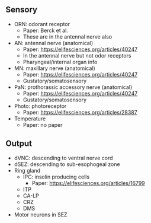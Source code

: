 Sensory
---
- ORN: odorant receptor 
   - Paper: Berck et al. 
   - These are in the antennal nerve also
- AN: antennal nerve (anatomical)
   - Paper: https://elifesciences.org/articles/40247
   - In the antennal nerve but not odor receptors
   - Pharyngeal/internal organ info
- MN: maxillary nerve (anatomical)
   - Paper: https://elifesciences.org/articles/40247
   - Gustatory/somatosensory
- PaN: prothorassic accessory nerve (anatomical)
   - Paper: https://elifesciences.org/articles/40247
   - Gustatory/somatosensory
- Photo: photoreceptor
   - Paper: https://elifesciences.org/articles/28387
- Temperature
   - Paper: no paper

Output 
--- 
- dVNC: descending to ventral nerve cord
- dSEZ: descending to sub-esophogeal zone
- Ring gland
  - IPC: insolin producing cells
     - Paper: https://elifesciences.org/articles/16799
  - ITP
  - CA-LP
  - CRZ 
  - DMS
- Motor neurons in SEZ

